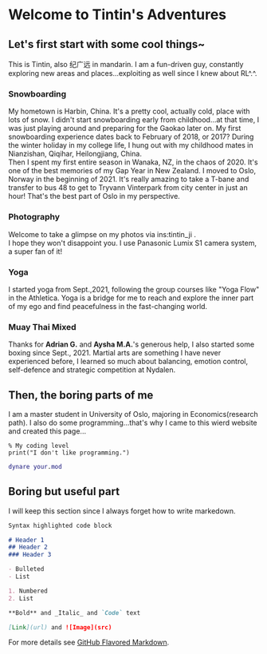 # Welcome to Tintin's Adventures

## Let's first start with some cool things~
This is Tintin, also 纪广远 in mandarin. I am a fun-driven guy, constantly exploring new areas and places...exploiting as well since I knew about RL^.^.

### Snowboarding
My hometown is Harbin, China. It's a pretty cool, actually cold, place with lots of snow. I didn't start snowboarding early from childhood...at that time, I was just playing around and preparing for the Gaokao later on. My first snowboarding experience dates back to February of 2018, or 2017? During the winter holiday in my college life, I hung out with my childhood mates in Nianzishan, Qiqihar, Heilongjiang, China. <br/>
Then I spent my first entire season in Wanaka, NZ, in the chaos of 2020. It's one of the best memories of my Gap Year in New Zealand. I moved to Oslo, Norway in the beginning of 2021. It's really amazing to take a T-bane and transfer to bus 48 to get to Tryvann Vinterpark from city center in just an hour! That's the best part of Oslo in my perspective.

### Photography
Welcome to take a glimpse on my photos via ins:tintin_ji .<br/> I hope they won't disappoint you. I use Panasonic Lumix S1 camera system, a super fan of it!


### Yoga

I started yoga from Sept.,2021, following the group courses like "Yoga Flow" in the Athletica. Yoga is a bridge for me to reach and explore the inner part of my ego and find peacefulness in the fast-changing world.

### Muay Thai Mixed

Thanks for **Adrian G.** and **Aysha M.A.**'s generous help, I also started some boxing since Sept., 2021. Martial arts are something I have never experienced before, I learned so much about balancing, emotion control, self-defence and strategic competition at Nydalen.

## Then, the boring parts of me
I am a master student in University of Oslo, majoring in Economics(research path). I also do some programming...that's why I came to this wierd website and created this page...
```python3
% My coding level
print("I don't like programming.")

```
```matlab
dynare your.mod

```

## Boring but useful part
I will keep this section since I always forget how to write markedown.
```markdown
Syntax highlighted code block

# Header 1
## Header 2
### Header 3

- Bulleted
- List

1. Numbered
2. List

**Bold** and _Italic_ and `Code` text

[Link](url) and ![Image](src)
```

For more details see [GitHub Flavored Markdown](https://guides.github.com/features/mastering-markdown/).

